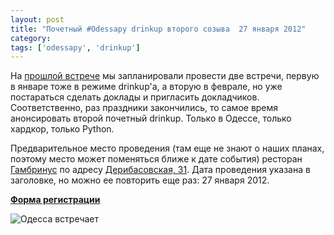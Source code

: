 ```yaml
---
layout: post
title: "Почетный #Odessapy drinkup второго созыва  27 января 2012"
category: 
tags: ['odessapy', 'drinkup']
---
```

На [прошлой встрече](http://www.vurt.ru/2011/11/Odessa-py-drinkup) мы запланировали провести две встречи, первую в январе тоже в режиме drinkup'а, а вторую в феврале, но уже постараться сделать доклады и пригласить докладчиков. Соответственно, раз праздники закончились, то самое время анонсировать второй почетный drinkup. Только в Одессе, только хардкор, только Python. 

Предварительное место проведения (там еще не знают о наших планах, поэтому место может поменяться ближе к дате события) ресторан [Гамбринус](http://www.gambrinus.net.ua/) по адресу [Дерибасовская, 31](http://maps.yandex.ru/?text=%D0%A3%D0%BA%D1%80%D0%B0%D0%B8%D0%BD%D0%B0%2C%20%D0%9E%D0%B4%D0%B5%D1%81%D1%81%D0%BA%D0%B0%D1%8F%20%D0%BE%D0%B1%D0%BB%D0%B0%D1%81%D1%82%D1%8C%2C%20%D0%9E%D0%B4%D0%B5%D1%81%D1%81%D0%B0%2C%20%D0%9F%D1%80%D0%B8%D0%BC%D0%BE%D1%80%D1%81%D0%BA%D0%B8%D0%B9%20%D1%80%D0%B0%D0%B9%D0%BE%D0%BD%2C%20%D0%94%D0%B5%D1%80%D0%B8%D0%B1%D0%B0%D1%81%D0%BE%D0%B2%D1%81%D0%BA%D0%B0%D1%8F%20%D1%83%D0%BB%D0%B8%D1%86%D0%B0%2C%2031&sll=30.734312%2C46.484033&ll=30.734312%2C46.484033&spn=0.015643%2C0.008804&z=16&l=map). Дата проведения указана в заголовке, но можно ее повторить еще раз: 27 января 2012. 

**[<strong>Форма регистрации</strong>](https://docs.google.com/spreadsheet/viewform?formkey=dF84ZEIxcFpmOVQ5YzdrSU9YLUJ0VHc6MQ)**

![Одесса встречает](http://d24w6bsrhbeh9d.cloudfront.net/photo/1668720_460s.jpg)

